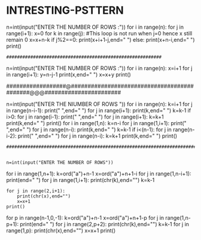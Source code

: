 # INTRESTING-PSTTERN

n=int(input("ENTER THE NUMBER OF ROWS :"))
for i in range(n):
    for j in range(i+1):
        x=0
        for k in range(j):
            #This loop is not run when j=0 hence x still remain 0
            x=x+n-k
        if j%2==0:
            print(x+i+1-j,end=" ")
        else:
            print(x+n-i,end=" ")        
    print()
    
    ##########################################################
    
    
n=int(input("ENTER THE NUMBER OF ROWS :"))
for i in range(n):
    x=i+1
    for j in range(i+1):
        y=n-j-1
        print(x,end=" ")
        x=x+y
    print()


##################@############################################@@@#######################


n=int(input("ENTER THE NIUMBER OF ROWS "))
for i in range(n):
    k=i+1
    for j in range(n-i-1):
        print(" ",end="  ")
    for j in range(i+1):
        print(k,end=" ")
        k=k-1
    if i>0:
        for j in range(i-1):
            print(" ",end=" ")
        for j in range(i+1):
            k=k+1
            print(k,end=" ")
    print()
for i in range(1,n):
    k=n-i
    for j in range(1,i+1):
        print(" ",end="  ")
    for j in range(n-i):
        print(k,end=" ")
        k=k-1
    if i<(n-1):
        for j in range(n-i-2):
            print(" ",end=" ")
        for j in range(n-i):
            k=k+1
            print(k,end=" ")
    print()
    
    
    
    ####################################################################################
    
    
    n=int(input("ENTER THE NUMBER OF ROWS"))

for i in range(1,n+1):
    k=ord("a")+n-1
    x=ord("a")+n+1-i
    for j in range(1,n-i+1):
        print(end=" ")
    for j in range(1,i+1):
        print(chr(k),end="")
        k=k-1


    for j in range(2,i+1):
        print(chr(x),end="")
        x=x+1
    print()

for p in range(n-1,0,-1):
    k=ord("a")+n-1
    x=ord("a")+n+1-p
    for j in range(1,n-p+1):
        print(end=" ")
    for j in range(2,p+2):
        print(chr(k),end="")
        k=k-1
    for j in range(1,p):
        print(chr(x),end="")
        x=x+1
    print()            



                                   
            
